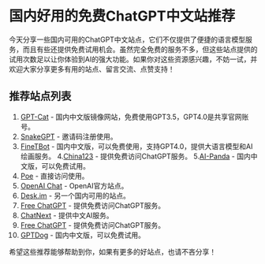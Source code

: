 # 国内好用的免费ChatGPT中文站推荐

今天分享一些国内可用的ChatGPT中文站点，它们不仅提供了便捷的语言模型服务，而且有些还提供免费试用机会。虽然完全免费的服务不多，但这些站点提供的试用次数足以让你体验到AI的强大功能。如果你对这些资源感兴趣，不妨一试，并欢迎大家分享更多有用的站点、留言交流、点赞支持！

## 推荐站点列表


1. [GPT-Cat](https://gpt-cat.com/login?invite_code=5a092405) - 国内中文版镜像网站，免费使用GPT3.5，GPT4.0是共享官网账号。
2. [SnakeGPT](https://snakegpt.work/?inVitecode=ZHBIPGPBXA) - 邀请码注册使用。
3. [FineTBot](https://ckai.xyz/login?invite_code=gp0vm6yx) - 国内中文版，可以免费使用，支持GPT4.0，提供大语言模型和AI绘画服务。
4.[China123](http://chat778.china123.online/?code=zHuOwmyjZo) - 提供免费访问ChatGPT服务。
5.[AI-Panda](https://ai-panda.xyz/login?invite_code=320bff56) - 国内中文版，可以免费试用。
6. [Poe](https://poe.com) - 直接访问使用。
7. [OpenAI Chat](https://chat.openai.com) - OpenAI官方站点。
8. [Desk.im](https://desk.im/) - 另一个国内可用的站点。
9. [Free ChatGPT](https://freechatgpt.lol/) - 提供免费访问ChatGPT服务。
10. [ChatNext](https://www.chatnext.top) - 提供中文AI服务。
11. [Free ChatGPT](https://freechatgpt.lol/) - 提供免费访问ChatGPT服务。
12. [GPTDog](http://gptdog.online/) - 国内中文版，可以免费试用。


希望这些推荐能够帮助到你，如果有更多的好站点，也请不吝分享！
